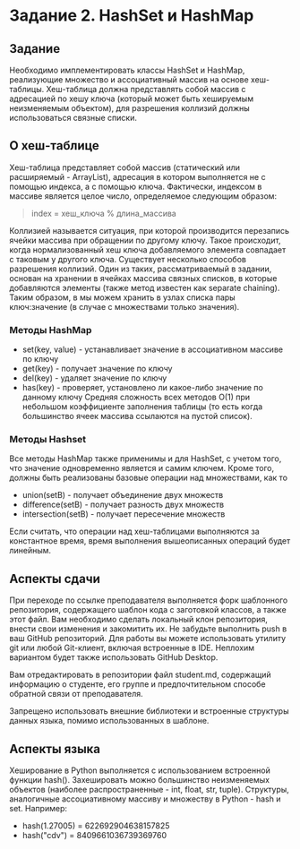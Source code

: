 # Задание 2. HashSet и HashMap
## Задание
Необходимо имплементировать классы HashSet и HashMap, реализующие множество и ассоциативный массив на основе хеш-таблицы. Хеш-таблица должна представлять собой массив с адресацией по хешу ключа (который может быть хешируемым неизменяемым объектом), для разрешения коллизий должны использоваться связные списки.
## О хеш-таблице
Хеш-таблица представляет собой массив (статический или расширяемый - ArrayList), адресация в котором выполняется не с помощью индекса, а с помощью ключа. Фактически, индексом в массиве является целое число, определяемое  следующим образом:
> index = хеш_ключа % длина_массива

Коллизией называется ситуация, при которой производится перезапись ячейки массива при обращении по другому ключу. Такое происходит, когда нормализованный хеш ключа добавляемого элемента совпадает с таковым у другого ключа. Существует несколько способов разрешения коллизий. Один из таких, рассматриваемый в задании, основан на хранении в ячейках массива связных списков, в которые добавляются элементы (также метод известен как separate chaining). 
Таким образом, в мы можем хранить в узлах списка пары ключ:значение (в случае с множествами только значения).
### Методы HashMap
* set(key, value) - устанавливает значение в ассоциативном массиве по ключу
* get(key) - получает значение по ключу
* del(key) - удаляет значение по ключу
* has(key) - проверяет, установлено ли какое-либо значение по данному ключу
Средняя сложность всех методов O(1) при небольшом коэффициенте заполнения таблицы (то есть когда большинство ячеек массива ссылаются на пустой список).

### Методы Hashset
Все методы HashMap также применимы и для HashSet, с учетом того, что значение одновременно является и самим ключем. Кроме того, должны быть реализованы базовые операции над множествами, как то
* union(setB) - получает объединение двух множеств
* difference(setB) - получает разность двух множеств
* intersection(setB) - получает пересечение множеств

Если считать, что операции над хеш-таблицами выполняются за константное время, время выполнения вышеописанных операций будет линейным.

## Аспекты сдачи
При переходе по ссылке преподавателя выполняется форк шаблонного репозитория, содержащего шаблон кода с заготовкой классов, а также этот файл. Вам необходимо сделать локальный клон репозитория, внести свои изменения и закомитить их. Не забудьте выполнить push в ваш GitHub репозиторий. Для работы вы можете использовать утилиту git или любой Git-клиент, включая встроенные в IDE. Неплохим вариантом будет также использовать GitHub Desktop.

Вам отредактировать в репозитории файл student.md, содержащий информацию о студенте, его группе и предпочтительном способе обратной связи от преподавателя.

Запрещено использовать внешние библиотеки и встроенные структуры данных языка, помимо использованных в шаблоне.
## Аспекты языка
Хеширование в Python выполняется с использованием встроенной функции hash(). Захешировать можно большинство неизменяемых объектов (наиболее распространенные - int, float, str, tuple). Структуры, аналогичные ассоциативному массиву и множеству в Python - hash и set.
Например:
* hash(1.27005) = 622692904638157825
* hash("cdv") = 8409661036739369760